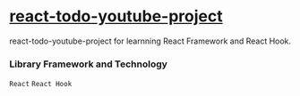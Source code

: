 # [react-todo-youtube-project](https://react-todo-youtube-project.vercel.app/)
react-todo-youtube-project for learnning React Framework and React Hook.

### Library Framework and Technology
`React` `React Hook`
